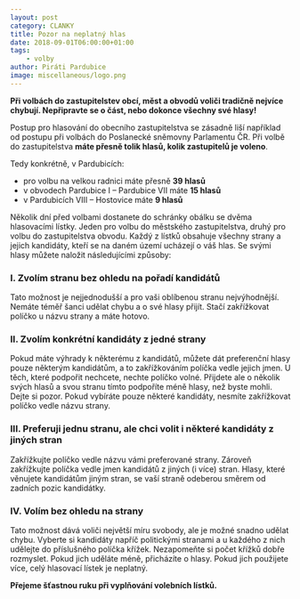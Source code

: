 ```yaml
---
layout: post
category: CLANKY
title: Pozor na neplatný hlas
date: 2018-09-01T06:00:00+01:00
tags:
    - volby
author: Piráti Pardubice
image: miscellaneous/logo.png
---
```


**Při volbách do zastupitelstev obcí, měst a obvodů voliči tradičně nejvíce
chybují. Nepřipravte se o část, nebo dokonce všechny své hlasy!**


Postup pro hlasování do obecního zastupitelstva se zásadně liší například od
postupu při volbách do Poslanecké sněmovny Parlamentu ČR. Při volbě do
zastupitelstva **máte přesně tolik hlasů, kolik zastupitelů je voleno**.

Tedy konkrétně, v Pardubicích:

  * pro volbu na velkou radnici máte přesně **39 hlasů**
  *	v obvodech Pardubice I – Pardubice VII máte **15 hlasů**
  *	v Pardubicích VIII – Hostovice máte **9 hlasů**

Několik dní před volbami dostanete do schránky obálku se dvěma hlasovacími
lístky. Jeden pro volbu do městského zastupitelstva, druhý pro volbu do
zastupitelstva obvodu. Každý z lístků obsahuje všechny strany a jejich
kandidáty, kteří se na daném území ucházejí o váš hlas. Se svými hlasy můžete
naložit následujícími způsoby:

### I. Zvolím stranu bez ohledu na pořadí kandidátů

Tato možnost je nejjednodušší a pro vaši oblíbenou stranu nejvýhodnější. Nemáte
téměř šanci udělat chybu a o své hlasy přijít. Stačí zakřížkovat políčko u názvu
strany a máte hotovo.

### II. Zvolím konkrétní kandidáty z jedné strany

Pokud máte výhrady k některému z kandidátů, můžete dát preferenční hlasy pouze
některým kandidátům, a to zakřížkováním políčka vedle jejich jmen. U těch, které
podpořit nechcete, nechte políčko volné. Přijdete ale o několik svých hlasů a
svou stranu tímto podpoříte méně hlasy, než byste mohli. Dejte si pozor. Pokud
vybíráte pouze některé kandidáty, nesmíte zakřížkovat políčko vedle názvu
strany.

### III. Preferuji jednu stranu, ale chci volit i některé kandidáty z jiných stran

Zakřížkujte políčko vedle názvu vámi preferované strany. Zároveň zakřížkujte
políčka vedle jmen kandidátů z jiných (i více) stran. Hlasy, které věnujete
kandidátům jiným stran, se vaší straně odeberou směrem od zadních pozic
kandidátky.

### IV. Volím bez ohledu na strany

Tato možnost dává voliči největší míru svobody, ale je možné snadno udělat
chybu. Vyberte si kandidáty napříč politickými stranami a u každého z nich
udělejte do příslušného políčka křížek. Nezapomeňte si počet křížků dobře
rozmyslet. Pokud jich uděláte méně, přicházíte o hlasy. Pokud jich použijete
více, celý hlasovací lístek je neplatný.

**Přejeme šťastnou ruku při vyplňování volebních lístků.**
